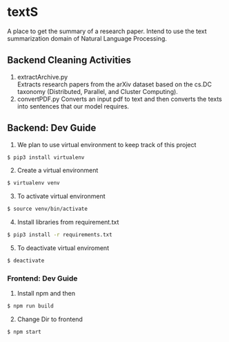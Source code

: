 # textS

A place to get the summary of a research paper.
Intend to use the text summarization domain of Natural Language Processing.

## Backend Cleaning Activities
1. extractArchive.py<br>
Extracts research papers from the arXiv dataset based on the cs.DC taxonomy 
(Distributed, Parallel, and Cluster Computing). 
2. convertPDF.py
Converts an input pdf to text and then converts the texts into sentences that 
our model requires.

## Backend: Dev Guide

1. We plan to use virtual environment to keep track of this project
```bash
$ pip3 install virtualenv
```

2. Create a virtual environment
```bash
$ virtualenv venv
```

3. To activate virtual environment
```bash
$ source venv/bin/activate
```

4. Install libraries from requirement.txt
```bash
$ pip3 install -r requirements.txt
```

5. To deactivate virtual enviroment
```bash
$ deactivate
```
### Frontend: Dev Guide

1. Install npm and then
```bash
$ npm run build
```

2. Change Dir to frontend
```bash
$ npm start
```